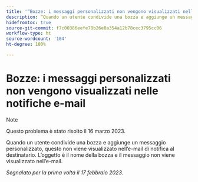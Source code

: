 ```yaml
---
title: '“Bozze: i messaggi personalizzati non vengono visualizzati nelle notifiche e-mail”'
description: “Quando un utente condivide una bozza e aggiunge un messaggio personalizzato, questo non viene visualizzato nell’e-mail di notifica al destinatario. L’oggetto è il nome della bozza e il messaggio non viene visualizzato nell’e-mail.”
hidefromtoc: true
source-git-commit: f7c00386eefe78b26e8a354a12b78cec3795cc06
workflow-type: ht
source-wordcount: '104'
ht-degree: 100%

---
```



# Bozze: i messaggi personalizzati non vengono visualizzati nelle notifiche e-mail

>[!NOTE]
>
>Questo problema è stato risolto il 16 marzo 2023.

Quando un utente condivide una bozza e aggiunge un messaggio personalizzato, questo non viene visualizzato nell’e-mail di notifica al destinatario. L’oggetto è il nome della bozza e il messaggio non viene visualizzato nell’e-mail.

_Segnalato per la prima volta il 17 febbraio 2023._

